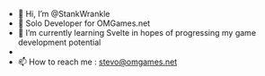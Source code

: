 - 👋 Hi, I’m @StankWrankle
- 👀 Solo Developer for OMGames.net
- 🌱 I’m currently learning Svelte in hopes of progressing my game development potential
- 
- 📫 How to reach me : stevo@omgames.net

<!---
StankWrankle/StankWrankle is a ✨ special ✨ repository because its `README.md` (this file) appears on your GitHub profile.
You can click the Preview link to take a look at your changes.
--->
